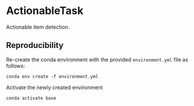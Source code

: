 # ActionableTask
Actionable item detection.

## Reproducibility

Re-create the conda environment with the provided ```environment.yml``` file as follows:

```conda env create -f environment.yml```

Activate the newly created environment

```conda activate base```
